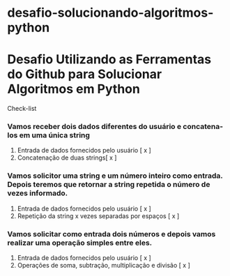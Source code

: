 # desafio-solucionando-algoritmos-python

# Desafio Utilizando as Ferramentas do Github para Solucionar Algoritmos em Python

Check-list

### Vamos receber dois dados diferentes do usuário e concatena-los em uma única string

1. Entrada de dados fornecidos pelo usuário [ x ]
2. Concatenação de duas strings[ x ]

### Vamos solicitor uma string e um número inteiro como entrada. Depois teremos que retornar a string repetida o número de vezes informado.

1.  Entrada de dados fornecidos pelo usuário [ x ]
2.  Repetição da string x vezes separadas por espaços [ x ]

### Vamos solicitar como entrada dois números e depois vamos realizar uma operação simples entre eles.

1.  Entrada de dados fornecidos pelo usuário [ x ]
2.  Operações de soma, subtração, multiplicação e divisão [ x ]
